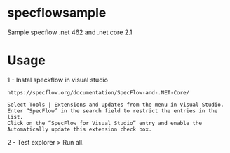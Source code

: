 # specflowsample
Sample specflow .net 462 and .net core 2.1


# Usage
1 - Instal speckflow in visual studio

    https://specflow.org/documentation/SpecFlow-and-.NET-Core/

    Select Tools | Extensions and Updates from the menu in Visual Studio.
    Enter “SpecFlow’ in the search field to restrict the entries in the list.
    Click on the “SpecFlow for Visual Studio” entry and enable the Automatically update this extension check box.

2 - Test explorer > Run all.
